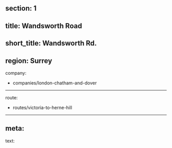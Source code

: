 section: 1
----
title: Wandsworth Road
----
short_title: Wandsworth Rd.
----
region: Surrey
----
company:
- companies/london-chatham-and-dover
----
route:
- routes/victoria-to-herne-hill
----
meta: 
----
text: 